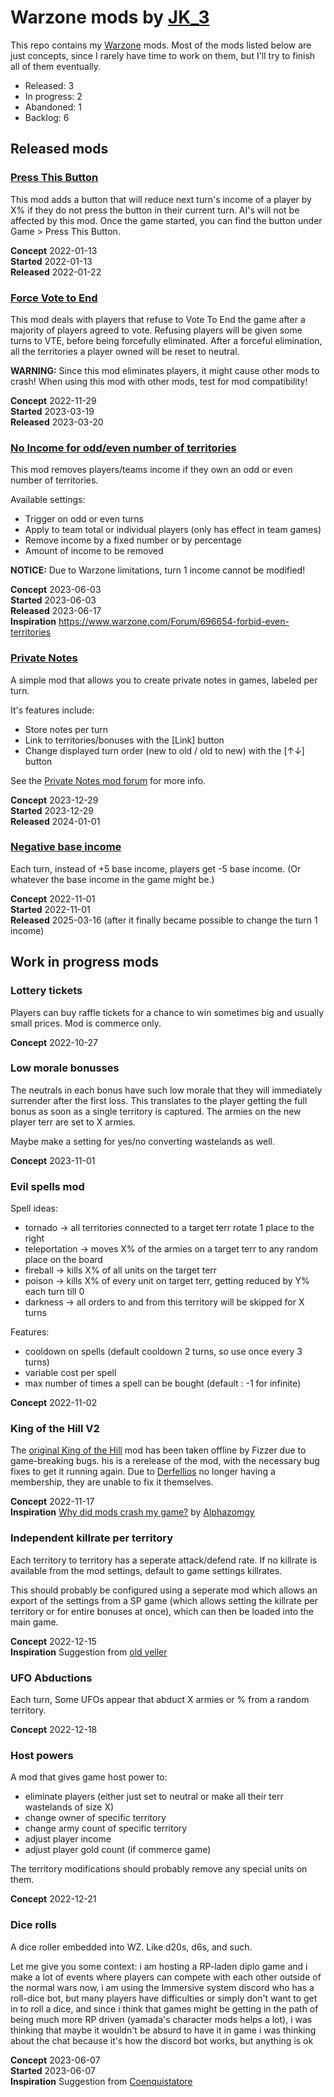 # Warzone mods by [JK_3](https://www.warzone.com/Profile?p=31105111944)

This repo contains my [Warzone](https://www.warzone.com) mods. Most of the mods listed below are just concepts, since I rarely have time to work on them, but I'll try to finish all of them eventually.

* Released: 3
* In progress: 2
* Abandoned: 1
* Backlog: 6

## Released mods

### [Press This Button](https://github.com/WarzoneJK3/WarzoneMods/tree/main/PressThisButton)

This mod adds a button that will reduce next turn's income of a player by X% if they do not press the button in their current turn. AI's will not be affected by this mod. Once the game started, you can find the button under Game > Press This Button.

**Concept** 2022-01-13<br>
**Started** 2022-01-13<br>
**Released** 2022-01-22

### [Force Vote to End](https://github.com/WarzoneJK3/WarzoneMods/tree/main/VoteToEnd)

This mod deals with players that refuse to Vote To End the game after a majority of players agreed to vote.
Refusing players will be given some turns to VTE, before being forcefully eliminated.
After a forceful elimination, all the territories a player owned will be reset to neutral.

**WARNING:** Since this mod eliminates players, it might cause other mods to crash! When using this mod with other mods, test for mod compatibility!

**Concept** 2022-11-29<br>
**Started** 2023-03-19<br>
**Released** 2023-03-20

### [No Income for odd/even number of territories](https://github.com/WarzoneJK3/WarzoneMods/tree/main/IncomeOnOddOrEvenTerritories)

This mod removes players/teams income if they own an odd or even number of territories.

Available settings:

* Trigger on odd or even turns
* Apply to team total or individual players (only has effect in team games)
* Remove income by a fixed number or by percentage
* Amount of income to be removed

**NOTICE:** Due to Warzone limitations, turn 1 income cannot be modified!

**Concept** 2023-06-03<br>
**Started** 2023-06-03<br>
**Released** 2023-06-17<br>
**Inspiration** https://www.warzone.com/Forum/696654-forbid-even-territories

### [Private Notes](https://github.com/WarzoneJK3/WarzoneMods/tree/main/PrivateNotes)

A simple mod that allows you to create private notes in games, labeled per turn. 

It's features include: 

* Store notes per turn
* Link to territories/bonuses with the [Link] button
* Change displayed turn order (new to old / old to new) with the [↑↓] button

See the [Private Notes mod forum](https://www.warzone.com/Forum/736269-new-private-notes-mod) for more info. 

**Concept** 2023-12-29<br>
**Started** 2023-12-29<br>
**Released** 2024-01-01

### [Negative base income](https://github.com/WarzoneJK3/WarzoneMods/tree/main/NegativeBaseIncome)

Each turn, instead of +5 base income, players get -5 base income. (Or whatever the base income in the game might be.)

**Concept** 2022-11-01<br>
**Started** 2022-11-01<br>
**Released** 2025-03-16 (after it finally became possible to change the turn 1 income)

## Work in progress mods

### Lottery tickets

Players can buy raffle tickets for a chance to win sometimes big and usually small prices.
Mod is commerce only.

**Concept** 2022-10-27

### Low morale bonusses

The neutrals in each bonus have such low morale that they will immediately surrender after the first loss. This translates to the player getting the full bonus as soon as a single territory is captured. The armies on the new  player terr are set to X armies.

Maybe make a setting for yes/no converting wastelands as well.

**Concept** 2023-11-01

### Evil spells mod

Spell ideas:

* tornado -> all territories connected to a target terr rotate 1 place to the right
* teleportation -> moves X% of the armies on a target terr to any random place on the board
* fireball -> kills X% of all units on the target terr
* poison -> kills X% of every unit on target terr, getting reduced by Y% each turn till 0
* darkness -> all orders to and from this territory will be skipped for X turns

Features:

* cooldown on spells (default cooldown 2 turns, so use once every 3 turns)
* variable cost per spell
* max number of times a spell can be bought (default : -1 for infinite)

**Concept** 2022-11-02

### King of the Hill V2

The [original King of the Hill](https://github.com/Derfellios/King-Of-The-Hills) mod has been taken offline by Fizzer due to game-breaking bugs.
his is a rerelease of the mod, with the necessary bug fixes to get it running again.
Due to [Derfellios](https://www.warzone.com/Profile?p=6146168723) no longer having a membership, they are unable to fix it themselves. 

**Concept** 2022-11-17<br>
**Inspiration** [Why did mods crash my game?](https://www.warzone.com/Forum/658643-mods-crash-game-details-inside) by [Alphazomgy](https://www.warzone.com/Profile?p=50141161968)

### Independent killrate per territory

Each territory to territory has a seperate attack/defend rate. If no killrate is available from the mod settings, default to game settings killrates.

This should probably be configured using a seperate mod which allows an export of the settings from a SP game (which allows setting the killrate per territory or for entire bonuses at once), which can then be loaded into the main game.

**Concept** 2022-12-15<br>
**Inspiration** Suggestion from [old yeller](https://www.warzone.com/Profile?p=80121463364)

### UFO Abductions

Each turn, Some UFOs appear that abduct X armies or % from a random territory.

**Concept** 2022-12-18

### Host powers

A mod that gives game host power to:

* eliminate players (either just set to neutral or make all their terr wastelands of size X)
* change owner of specific territory
* change army count of specific territory
* adjust player income
* adjust player gold count (if commerce game)

The territory modifications should probably remove any special units on them.

**Concept** 2022-12-21

### Dice rolls

A dice roller embedded into WZ. Like d20s, d6s, and such.

Let me give you some context: i am hosting a RP-laden diplo game
and i make a lot of events where players can compete with each other outside of the normal wars
now, i am using the Immersive system discord who has a roll-dice bot, but many players have difficulties or simply don't want to get in to roll a dice, and since i think that games might be getting in the path of being much more RP driven (yamada's character mods helps a lot), i was thinking that maybe it wouldn't be absurd to have it in game i was thinking about the chat because it's how the discord bot works, but anything is ok

**Concept** 2023-06-07<br>
**Started** 2023-06-07<br>
**Inspiration** Suggestion from [Coenquistatore](https://www.warzone.com/Profile?p=50135888788)